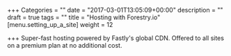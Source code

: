 +++
Categories = ""
date = "2017-03-01T13:05:09+00:00"
description = ""
draft = true
tags = ""
title = "Hosting with Forestry.io"
[menu.setting_up_a_site]
weight = 12

+++
Super-fast hosting powered by Fastly's global CDN. Offered to all sites on a premium plan at no additional cost.